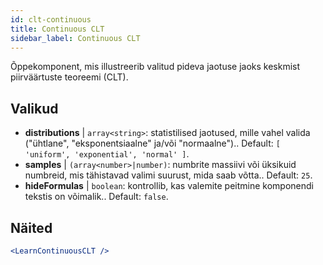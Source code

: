 ```yaml
---
id: clt-continuous
title: Continuous CLT
sidebar_label: Continuous CLT
---
```


Õppekomponent, mis illustreerib valitud pideva jaotuse jaoks keskmist piirväärtuste teoreemi (CLT).

## Valikud

* __distributions__ | `array<string>`: statistilised jaotused, mille vahel valida ("ühtlane", "eksponentsiaalne" ja/või "normaalne").. Default: `[
  'uniform',
  'exponential',
  'normal'
]`.
* __samples__ | `(array<number>|number)`: numbrite massiivi või üksikuid numbreid, mis tähistavad valimi suurust, mida saab võtta.. Default: `25`.
* __hideFormulas__ | `boolean`: kontrollib, kas valemite peitmine komponendi tekstis on võimalik.. Default: `false`.


## Näited

```jsx live
<LearnContinuousCLT />
```

